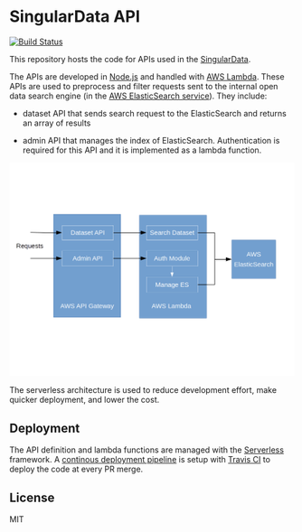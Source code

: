 # SingularData API

[![Build Status](https://travis-ci.org/SingularData/api.svg?branch=master)](https://travis-ci.org/SingularData/api)

This repository hosts the code for APIs used in the [SingularData](https://singulardata.github.io/).

The APIs are developed in [Node.js](https://nodejs.org/en/) and handled with [AWS Lambda](https://aws.amazon.com/lambda/). These APIs are used to preprocess and filter requests sent to the internal open data search engine (in the [AWS ElasticSearch service](https://aws.amazon.com/elasticsearch-service/)). They include:

* dataset API that sends search request to the ElasticSearch and returns an array of results

* admin API that manages the index of ElasticSearch. Authentication is required for this API and it is implemented as a lambda function.

![system-design](./image/system-design.png)

The serverless architecture is used to reduce development effort, make quicker deployment, and lower the cost.

## Deployment

The API definition and lambda functions are managed with the [Serverless](https://github.com/serverless/serverless) framework. A [continous deployment pipeline](./travis.yml) is setup with [Travis CI](https://travis-ci.org) to deploy the code at every PR merge.

## License

MIT
